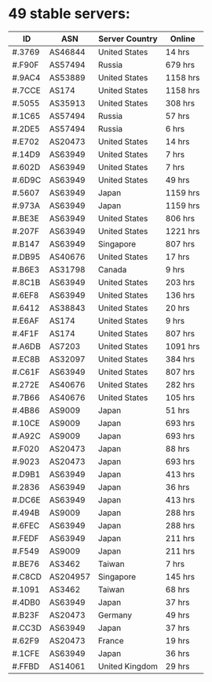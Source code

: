 # 49 stable servers:

| ID | ASN | Server Country | Online |
| ------ | ------ | ------ | ------ |
| #.3769 | AS46844 | United States | 14 hrs |
| #.F90F | AS57494 | Russia | 679 hrs |
| #.9AC4 | AS53889 | United States | 1158 hrs |
| #.7CCE | AS174 | United States | 1158 hrs |
| #.5055 | AS35913 | United States | 308 hrs |
| #.1C65 | AS57494 | Russia | 57 hrs |
| #.2DE5 | AS57494 | Russia | 6 hrs |
| #.E702 | AS20473 | United States | 14 hrs |
| #.14D9 | AS63949 | United States | 7 hrs |
| #.602D | AS63949 | United States | 7 hrs |
| #.6D9C | AS63949 | United States | 49 hrs |
| #.5607 | AS63949 | Japan | 1159 hrs |
| #.973A | AS63949 | Japan | 1159 hrs |
| #.BE3E | AS63949 | United States | 806 hrs |
| #.207F | AS63949 | United States | 1221 hrs |
| #.B147 | AS63949 | Singapore | 807 hrs |
| #.DB95 | AS40676 | United States | 17 hrs |
| #.B6E3 | AS31798 | Canada | 9 hrs |
| #.8C1B | AS63949 | United States | 203 hrs |
| #.6EF8 | AS63949 | United States | 136 hrs |
| #.6412 | AS38843 | United States | 20 hrs |
| #.E6AF | AS174 | United States | 9 hrs |
| #.4F1F | AS174 | United States | 807 hrs |
| #.A6DB | AS7203 | United States | 1091 hrs |
| #.EC8B | AS32097 | United States | 384 hrs |
| #.C61F | AS63949 | United States | 807 hrs |
| #.272E | AS40676 | United States | 282 hrs |
| #.7B66 | AS40676 | United States | 105 hrs |
| #.4B86 | AS9009 | Japan | 51 hrs |
| #.10CE | AS9009 | Japan | 693 hrs |
| #.A92C | AS9009 | Japan | 693 hrs |
| #.F020 | AS20473 | Japan | 88 hrs |
| #.9023 | AS20473 | Japan | 693 hrs |
| #.D9B1 | AS63949 | Japan | 413 hrs |
| #.2836 | AS63949 | Japan | 36 hrs |
| #.DC6E | AS63949 | Japan | 413 hrs |
| #.494B | AS9009 | Japan | 288 hrs |
| #.6FEC | AS63949 | Japan | 288 hrs |
| #.FEDF | AS63949 | Japan | 211 hrs |
| #.F549 | AS9009 | Japan | 211 hrs |
| #.BE76 | AS3462 | Taiwan | 7 hrs |
| #.C8CD | AS204957 | Singapore | 145 hrs |
| #.1091 | AS3462 | Taiwan | 68 hrs |
| #.4DB0 | AS63949 | Japan | 37 hrs |
| #.B23F | AS20473 | Germany | 49 hrs |
| #.CC3D | AS63949 | Japan | 37 hrs |
| #.62F9 | AS20473 | France | 19 hrs |
| #.1CFE | AS63949 | Japan | 36 hrs |
| #.FFBD | AS14061 | United Kingdom | 29 hrs |

